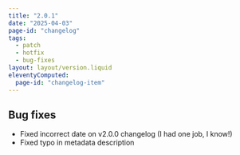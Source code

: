 ```yaml
---
title: "2.0.1"
date: "2025-04-03"
page-id: "changelog"
tags: 
  - patch
  - hotfix
  - bug-fixes
layout: layout/version.liquid
eleventyComputed:
  page-id: "changelog-item"
---
```

## Bug fixes
- Fixed incorrect date on v2.0.0 changelog (I had one job, I know!)
- Fixed typo in metadata description